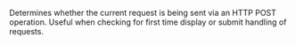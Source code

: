 ﻿Determines whether the current request is being sent via an HTTP POST operation. Useful when checking for first time display or submit handling of requests.